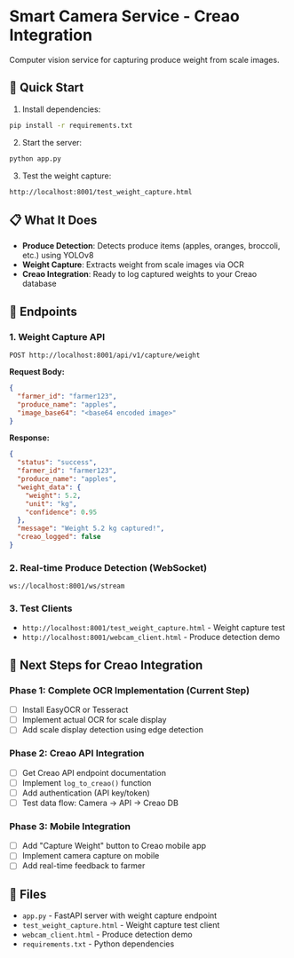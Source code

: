 # Smart Camera Service - Creao Integration

Computer vision service for capturing produce weight from scale images.

## 🚀 Quick Start

1. Install dependencies:

```bash
pip install -r requirements.txt
```

2. Start the server:

```bash
python app.py
```

3. Test the weight capture:

```
http://localhost:8001/test_weight_capture.html
```

## 📋 What It Does

- **Produce Detection**: Detects produce items (apples, oranges, broccoli, etc.) using YOLOv8
- **Weight Capture**: Extracts weight from scale images via OCR
- **Creao Integration**: Ready to log captured weights to your Creao database

## 🎯 Endpoints

### 1. Weight Capture API

```
POST http://localhost:8001/api/v1/capture/weight
```

**Request Body:**

```json
{
  "farmer_id": "farmer123",
  "produce_name": "apples",
  "image_base64": "<base64 encoded image>"
}
```

**Response:**

```json
{
  "status": "success",
  "farmer_id": "farmer123",
  "produce_name": "apples",
  "weight_data": {
    "weight": 5.2,
    "unit": "kg",
    "confidence": 0.95
  },
  "message": "Weight 5.2 kg captured!",
  "creao_logged": false
}
```

### 2. Real-time Produce Detection (WebSocket)

```
ws://localhost:8001/ws/stream
```

### 3. Test Clients

- `http://localhost:8001/test_weight_capture.html` - Weight capture test
- `http://localhost:8001/webcam_client.html` - Produce detection demo

## 🔧 Next Steps for Creao Integration

### Phase 1: Complete OCR Implementation (Current Step)

- [ ] Install EasyOCR or Tesseract
- [ ] Implement actual OCR for scale display
- [ ] Add scale display detection using edge detection

### Phase 2: Creao API Integration

- [ ] Get Creao API endpoint documentation
- [ ] Implement `log_to_creao()` function
- [ ] Add authentication (API key/token)
- [ ] Test data flow: Camera → API → Creao DB

### Phase 3: Mobile Integration

- [ ] Add "Capture Weight" button to Creao mobile app
- [ ] Implement camera capture on mobile
- [ ] Add real-time feedback to farmer

## 📁 Files

- `app.py` - FastAPI server with weight capture endpoint
- `test_weight_capture.html` - Weight capture test client
- `webcam_client.html` - Produce detection demo
- `requirements.txt` - Python dependencies
